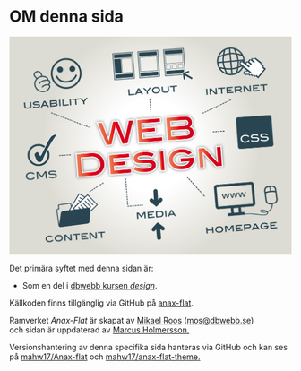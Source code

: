 OM denna sida
==============================================

<img src="../htdocs/img/web-design-img.jpg" class="imgAbout w50" alt="web-design-img"/>

Det primära syftet med denna sidan är:

* Som en del i [dbwebb kursen *design*](http://dbwebb.se/design).

Källkoden finns tillgänglig via GitHub på [anax-flat](git@github.com:canax/anax-flat.git).

Ramverket *Anax-Flat* är skapat av [Mikael Roos](https://mikaelroos.se) (mos@dbwebb.se)<br>
och sidan är uppdaterad av [Marcus Holmersson.](mailto:mahw17@student.bth.se)

Versionshantering av denna specifika sida hanteras via GitHub och kan ses på
[mahw17/Anax-flat](https://github.com/mahw17/Anax-flat) och
[mahw17/anax-flat-theme.](https://github.com/mahw17/anax-flat-theme)
